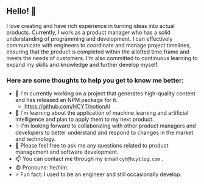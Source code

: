## Hello! 👋
I love creating and have rich experience in turning ideas into actual products. Currently, I work as a product manager who has a solid understanding of programming and development. I can effectively communicate with engineers to coordinate and manage project timelines, ensuring that the product is completed within the allotted time frame and meets the needs of customers. I'm also committed to continuous learning to expand my skills and knowledge and further develop myself.

### Here are some thoughts to help you get to know me better:

- 🔭 I'm currently working on a project that generates high-quality content and has released an NPM package for it.
  - https://github.com/HCYT/notionAI 
- 🌱 I'm learning about the application of machine learning and artificial intelligence and plan to apply them to my next product.
- ✨ I'm looking forward to collaborating with other product managers and developers to better understand and respond to changes in the market and technology.
- 💬 Please feel free to ask me any questions related to product management and software development.
- 📫 You can contact me through my email `cyh@hcytlog.com` .
- 😄 Pronouns: he/him.
- ⚡ Fun fact: I used to be an engineer and still occasionally develop.
